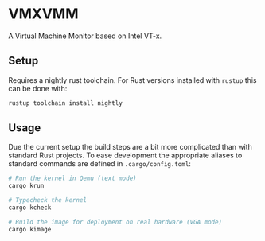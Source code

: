 # VMXVMM

A Virtual Machine Monitor based on Intel VT-x.

## Setup

Requires a nightly rust toolchain. For Rust versions installed with `rustup`
this can be done with:

```sh
rustup toolchain install nightly
```

## Usage

Due the current setup the build steps are a bit more complicated than with
standard Rust projects. To ease development the appropriate aliases to standard
commands are defined in `.cargo/config.toml`:

```sh
# Run the kernel in Qemu (text mode)
cargo krun

# Typecheck the kernel
cargo kcheck

# Build the image for deployment on real hardware (VGA mode)
cargo kimage
```
